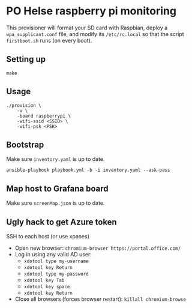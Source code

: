 # PO Helse raspberry pi monitoring

This provisioner will format your SD card with Raspbian, deploy a `wpa_supplicant.conf` file, and modify its `/etc/rc.local` so that the script `firstboot.sh` runs (on every boot).

## Setting up

```
make
```

## Usage

```
./provision \
    -v \
    -board raspberrypi \
    -wifi-ssid <SSID> \
    -wifi-psk <PSK>
```

## Bootstrap
Make sure `inventory.yaml` is up to date.
```
ansible-playbook playbook.yml -b -i inventory.yaml --ask-pass
```

## Map host to Grafana board
Make sure `screenMap.json` is up to date.

## Ugly hack to get Azure token
SSH to each host (or use xpanes)
- Open new browser: `chromium-browser https://portal.office.com/`
- Log in using any valid AD user:
  - `xdotool type my-username`
  - `xdotool key Return`
  - `xdotool type my-password`
  - `xdotool key Tab`
  - `xdotool key space`
  - `xdotool key Return`    
- Close all browsers (forces browser restart): `killall chromium-browse`